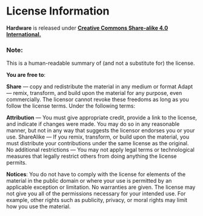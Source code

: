 <h1><b>License Information</b></h1>

<b>Hardware</b> is released under <b><a href="https://creativecommons.org/licenses/by-sa/4.0/">Creative Commons Share-alike 4.0 International.</a></b>

<h3><b>Note:</b></h3> 
This is a human-readable summary of (and not a substitute for) the license.

<b>You are free to</b>:

<b>Share</b> — copy and redistribute the material in any medium or format Adapt — remix, transform, and build upon the material for any purpose, even commercially. The licensor cannot revoke these freedoms as long as you follow the license terms. Under the following terms:

<b>Attribution</b> — You must give appropriate credit, provide a link to the license, and indicate if changes were made. You may do so in any reasonable manner, but not in any way that suggests the licensor endorses you or your use. ShareAlike — If you remix, transform, or build upon the material, you must distribute your contributions under the same license as the original. No additional restrictions — You may not apply legal terms or technological measures that legally restrict others from doing anything the license permits. 

<b>Notices</b>:
You do not have to comply with the license for elements of the material in the public domain or where your use is permitted by an applicable exception or limitation. No warranties are given. The license may not give you all of the permissions necessary for your intended use. For example, other rights such as publicity, privacy, or moral rights may limit how you use the material.
